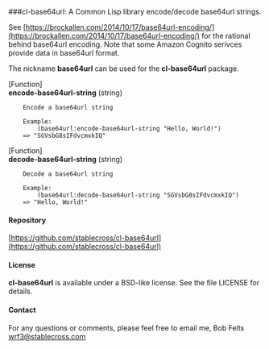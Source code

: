 ###cl-base64url:  A Common Lisp library encode/decode base64url strings.

See [https://brockallen.com/2014/10/17/base64url-encoding/](https://brockallen.com/2014/10/17/base64url-encoding/)
for the rational behind base64url encoding.  Note that some Amazon Cognito serivces provide data in base64url format.

The nickname **base64url** can be used for the **cl-base64url** package.

[Function]<br>
**encode-base64url-string** (string)

		Encode a base64url string
		
		Example:
		    (base64url:encode-base64url-string "Hello, World!")
		=> "SGVsbG8sIFdvcmxkIQ"
		

[Function]<br>
**decode-base64url-string** (string)

		Decode a base64url string
		
		Example:
		    (base64url:decode-base64url-string "SGVsbG8sIFdvcmxkIQ")
		=> "Hello, World!"

#### Repository
[https://github.com/stablecross/cl-base64url](https://github.com/stablecross/cl-base64url)

#### License
**cl-base64url** is available under a BSD-like license.  See the file LICENSE for
details.

#### Contact
For any questions or comments, please feel free to email me, Bob Felts
<wrf3@stablecross.com>
